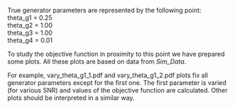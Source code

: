 True generator parameters are represented by the following point: \
theta_g1 = 0.25 \
theta_g2 = 1.00 \
theta_g3 = 1.00 \
theta_g4 = 0.01

To study the objective function in proximity to this point we have prepared some plots.
All these plots are based on data from *Sim_Data*.

For example, vary_theta_g1_1.pdf and vary_theta_g1_2.pdf plots fix all generator parameters except for the first one.
The first parameter is varied (for various SNR) and values of the objective function are calculated.
Other plots should be interpreted in a similar way.
